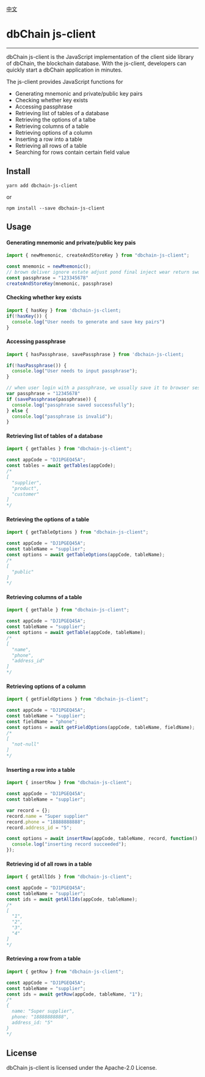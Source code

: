 [中文](https://github.com/dbchaincloud/js-client/blob/master/README_ch.md)

# dbChain js-client

---

dbChain js-client is the JavaScript implementation of the client side library of dbChain, the blockchain database. With the js-client, developers can quickly start a dbChain application in minutes.

The js-client provides JavaScript functions for

- Generating mnemonic and private/public key pairs 
- Checking whether key exists
- Accessing passphrase
- Retrieving list of tables of a database
- Retrieving the options of a talbe
- Retrieving columns of a table
- Retrieving options of a column
- Inserting a row into a table
- Retrieving all rows of a table
- Searching for rows contain certain field value
 
## Install

```shell
yarn add dbchain-js-client
```

or

```shell
npm install --save dbchain-js-client
```


## Usage

#### Generating mnemonic and private/public key pais
```javascript
import { newMnemonic, createAndStoreKey } from "dbchain-js-client";

const mnemonic = newMnemonic();
// brown deliver ignore estate adjust pond final inject wear return sword silent
const passphrase = "123345678"
createAndStoreKey(mnemonic, passphrase)
```

#### Checking whether key exists
```javascript
import { hasKey } from 'dbchain-js-client;
if(!hasKey()) {
  console.log("User needs to generate and save key pairs")
}
```

#### Accessing passphrase
```javascript
import { hasPassphrase, savePassphrase } from 'dbchain-js-client;

if(!hasPassphrase()) {
  console.log("User needs to input passphrase");
}

// when user login with a passphrase, we usually save it to browser session storage
var passphrase = "12345678"
if (savePassphrase(passphrase)) {
  console.log("passphrase saved successfully");
} else {
  console.log("passphrase is invalid");
}
```

#### Retrieving list of tables of a database
```javascript
import { getTables } from "dbchain-js-client";

const appCode = "DJ1PGEQ45A";
const tables = await getTables(appCode);
/*
[
  "supplier",
  "product",
  "customer"
]
*/
```

#### Retrieving the options of a table
```javascript
import { getTableOptions } from "dbchain-js-client";

const appCode = "DJ1PGEQ45A";
const tableName = "supplier";
const options = await getTableOptions(appCode, tableName);
/*
[
  "public"
]
*/
```

#### Retrieving columns of a table
```javascript
import { getTable } from "dbchain-js-client";

const appCode = "DJ1PGEQ45A";
const tableName = "supplier";
const options = await getTable(appCode, tableName);
/*
[
  "name",
  "phone",
  "address_id"
]
*/
```
#### Retrieving options of a column
```javascript
import { getFieldOptions } from "dbchain-js-client";

const appCode = "DJ1PGEQ45A";
const tableName = "supplier";
const fieldName = "phone";
const options = await getFieldOptions(appCode, tableName, fieldName);
/*
[
  "not-null"
]
*/
```
#### Inserting a row into a table
```javascript
import { insertRow } from "dbchain-js-client";

const appCode = "DJ1PGEQ45A";
const tableName = "supplier";

var record = {};
record.name = "Super supplier"
record.phone = "18888888888";
record.address_id = "5";

const options = await insertRow(appCode, tableName, record, function() {
  console.log("inserting record succeeded");
});
```

#### Retrieving id of all rows in a table
```javascript
import { getAllIds } from "dbchain-js-client";

const appCode = "DJ1PGEQ45A";
const tableName = "supplier";
const ids = await getAllIds(appCode, tableName);
/*
[
  "1",
  "2",
  "3",
  "4"
]
*/
```

#### Retrieving a row from a table
```javascript
import { getRow } from "dbchain-js-client";

const appCode = "DJ1PGEQ45A";
const tableName = "supplier";
const ids = await getRow(appCode, tableName, "1");
/*
{
  name: "Super supplier",
  phone: "18888888888",
  address_id: "5"
}
*/
```

## License

dbChain js-client is licensed under the Apache-2.0 License.
